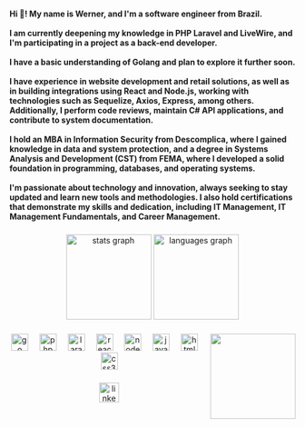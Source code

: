 <h4 align="left">Hi 👋! My name is Werner, and I'm a software engineer from Brazil.<br><br>I am currently deepening my knowledge in PHP Laravel and LiveWire, and I'm participating in a project as a back-end developer.<br><br>I have a basic understanding of Golang and plan to explore it further soon.<br><br>I have experience in website development and retail solutions, as well as in building integrations using React and Node.js, working with technologies such as Sequelize, Axios, Express, among others. Additionally, I perform code reviews, maintain C# API applications, and contribute to system documentation.<br><br>I hold an MBA in Information Security from Descomplica, where I gained knowledge in data and system protection, and a degree in Systems Analysis and Development (CST) from FEMA, where I developed a solid foundation in programming, databases, and operating systems.<br><br>I'm passionate about technology and innovation, always seeking to stay updated and learn new tools and methodologies. I also hold certifications that demonstrate my skills and dedication, including IT Management, IT Management Fundamentals, and Career Management.</h4>

###

<div align="center">
  <img src="https://github-readme-stats.vercel.app/api?username=IceRed0991&hide_title=false&hide_rank=false&show_icons=true&include_all_commits=true&count_private=true&disable_animations=false&theme=dracula&locale=en&hide_border=false" height="150" alt="stats graph"  />
  <img src="https://github-readme-stats.vercel.app/api/top-langs?username=IceRed0991&locale=en&hide_title=false&layout=compact&card_width=320&langs_count=5&theme=dracula&hide_border=false" height="150" alt="languages graph"  />
</div>

###

<img align="right" height="150" src="https://media.licdn.com/dms/image/v2/D4D03AQEbyk7dRxvw4w/profile-displayphoto-shrink_800_800/profile-displayphoto-shrink_800_800/0/1732008280130?e=1758153600&v=beta&t=cM8fcB_5bcGsEMaPjlk0EgfTL6-REGYRjzr_aeZTwJ4"  />

###

<div align="center">
  <img src="https://cdn.jsdelivr.net/gh/devicons/devicon/icons/go/go-original.svg" height="30" alt="go logo"  />
  <img width="12" />
  <img src="https://cdn.jsdelivr.net/gh/devicons/devicon/icons/php/php-original.svg" height="30" alt="php logo"  />
  <img width="12" />
  <img src="https://cdn.jsdelivr.net/gh/devicons/devicon/icons/laravel/laravel-original.svg" height="30" alt="laravel logo"  />
  <img width="12" />
  <img src="https://cdn.jsdelivr.net/gh/devicons/devicon/icons/react/react-original.svg" height="30" alt="react logo"  />
  <img width="12" />
  <img src="https://cdn.jsdelivr.net/gh/devicons/devicon/icons/nodejs/nodejs-original.svg" height="30" alt="nodejs logo"  />
  <img width="12" />
  <img src="https://cdn.jsdelivr.net/gh/devicons/devicon/icons/javascript/javascript-original.svg" height="30" alt="javascript logo"  />
  <img width="12" />
  <img src="https://cdn.jsdelivr.net/gh/devicons/devicon/icons/html5/html5-original.svg" height="30" alt="html5 logo"  />
  <img width="12" />
  <img src="https://cdn.jsdelivr.net/gh/devicons/devicon/icons/css3/css3-original.svg" height="30" alt="css3 logo"  />
</div>

###

<div align="center">
  <a href="https://www.linkedin.com/in/wernereduardgutschow/" target="_blank">
    <img src="https://img.shields.io/static/v1?message=LinkedIn&logo=linkedin&label=&color=0077B5&logoColor=white&labelColor=&style=for-the-badge" height="35" alt="linkedin logo"  />
  </a>
</div>

